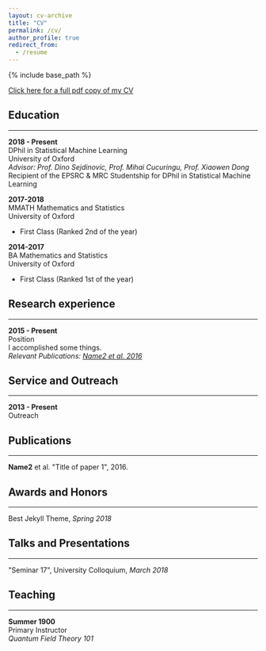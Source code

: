 ```yaml
---
layout: cv-archive
title: "CV"
permalink: /cv/
author_profile: true
redirect_from:
  - /resume
---
```


<style>
a.uline {text-decoration:underline;}
</style>

{% include base_path %}

<a href="../files/cv.pdf" class="uline">Click here for a full pdf copy of my CV</a>

## Education
---
**2018 - Present**<br>
DPhil in Statistical Machine Learning <br>
University of Oxford<br>
*Advisor: Prof. Dino Sejdinovic, Prof. Mihai Cucuringu, Prof. Xiaowen Dong*
        Recipient of the EPSRC & MRC Studentship for DPhil in Statistical Machine Learning

**2017-2018**<br>
MMATH Mathematics and Statistics<br>
University of Oxford<br>
* First Class (Ranked 2nd of the year)

**2014-2017**<br>
BA Mathematics and Statistics<br>
University of Oxford<br>
- First Class (Ranked 1st of the year)

## Research experience
---

**2015 - Present**<br>
Position<br>
I accomplished some things.<br>
*Relevant Publications: <a href="../publications/publication1" class="uline">Name2 et al. 2016</a>*<br>


## Service and Outreach
---
**2013 - Present**<br>
Outreach<br>


## Publications
---
**Name2** et al. "Title of paper 1", 2016.



## Awards and Honors
---
Best Jekyll Theme, *Spring 2018*<br>


## Talks and Presentations
---
"Seminar 17", University Colloquium, *March 2018*


## Teaching
---
**Summer 1900**<br>
Primary Instructor<br>
*Quantum Field Theory 101*